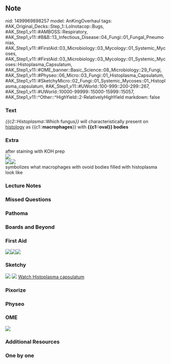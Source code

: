 ## Note
nid: 1499969898257
model: AnKingOverhaul
tags: #AK_Original_Decks::Step_1::Lolnotacop::Bugs, #AK_Step1_v11::#AMBOSS::Respiratory, #AK_Step1_v11::#B&B::13_Infectious_Disease::04_Fungi::01_Fungal_Pneumonias, #AK_Step1_v11::#FirstAid::03_Microbiology::03_Mycology::01_Systemic_Mycoses, #AK_Step1_v11::#FirstAid::03_Microbiology::03_Mycology::01_Systemic_Mycoses::Histoplasma_Capsulatum, #AK_Step1_v11::#OME_banner::Basic_Science::08_Microbiology::29_Fungi, #AK_Step1_v11::#Physeo::06_Micro::03_Fungi::01_Histoplasma_Capsulatum, #AK_Step1_v11::#SketchyMicro::02_Fungi::01_Systemic_Mycoses::01_Histoplasma_capsulatum, #AK_Step1_v11::#UWorld::100-999::200-299::267, #AK_Step1_v11::#UWorld::10000-99999::15000-15999::15057, #AK_Step1_v11::^Other::^HighYield::2-RelativelyHighYield
markdown: false

### Text
<i>{{c2::Histoplasma</i>::Which fungus<i>}}</i> will
characteristically present on <u>histology</u> as
{{c1::<b>macrophages</b>}} with <b>{{c1::oval}} bodies</b>

### Extra
<div>
  after staining with KOH prep
</div>
<div><img src=
"paste-f970169699696ade4a50faa1b11ffb336db6c476.gif"></div><img src="paste-28097676050854.jpg"><img src="paste-28522877813080.jpg">
<div>
  symbolizes what macrophages with ovoid bodies filled with
  histoplasma look like
</div>

### Lecture Notes


### Missed Questions


### Pathoma


### Boards and Beyond


### First Aid
<img src="paste-387191301734403.jpg"><img src=
"paste-dbff94e20ac2f1bbad881603f6ff5c8f602e36c9.jpg"><img src=
"paste-48825188220931.jpg">

### Sketchy
<img src="paste-512922174357507.jpg"> <img src=
"paste-0c9f01ff4f3a47bfccd2c83824e1cb97a00059b2.png"> <a href=
"https://dashboard.sketchy.com/study/medical/courses/medical-microbiology/units/medical-microbiology-fungi/videos/medical-microbiology-fungi-systemic-mycoses-histoplasma-capsulatum?utm_source=anki&utm_medium=partnership&utm_campaign=february_update&utm_content=medical">
Watch Histoplasma capsulatum</a>

### Pixorize


### Physeo


### OME
<div class="ome-widget">
  <a href=
  "https://onlinemeded.org/spa/microbiology/fungi/acquire?ref=anki">
  <img src="_OME_AnkiFlashcards_Lesson_1.png"></a>
</div>

### Additional Resources


### One by one

